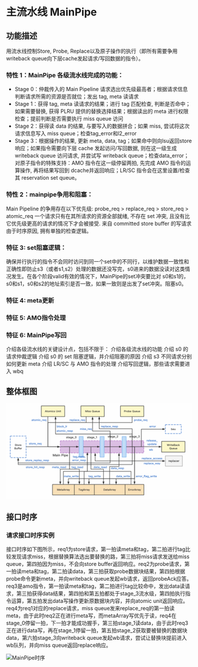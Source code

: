 # 主流水线 MainPipe

## 功能描述
用流水线控制Store, Probe, Replace以及原子操作的执行（即所有需要争用writeback queue向下层cache发起请求/写回数据的指令）。

### 特性 1：MainPipe 各级流水线完成的功能：
  * Stage 0：仲裁传入的 Main Pipeline 请求选出优先级最高者；根据请求信息判断请求所需的资源是否就位；发出 tag, meta 读请求
  * Stage 1：获得 tag, meta 读请求的结果；进行 tag 匹配检查, 判断是否命中；如果需要替换, 获得 PLRU 提供的替换选择结果；根据读出的 meta 进行权限检查；提前判断是否需要执行 miss queue 访问
  * Stage 2：获得读 data 的结果, 与要写入的数据拼合；如果 miss, 尝试将这次请求信息写入 miss queue；检查tag_error和l2_error
  * Stage 3：根据操作的结果, 更新 meta, data, tag；如果命中则向lsu返回store响应；如果指令需要向下层 cache 发起访问/写回数据, 则在这一级生成 writeback queue 访问请求, 并尝试写 writeback queue；检查data_error；对原子指令的特殊支持：AMO 指令在这一级停留两拍, 先完成 AMO 指令的运算操作, 再将结果写回到 dcache并返回响应；LR/SC 指令会在这里设置/检查其 reservation set queue。

### 特性 2：mainpipe争用和阻塞：
  Main Pipeline 的争用存在以下优先级: probe_req > replace_req > store_req > atomic_req
  一个请求只有在其所请求的资源全部就绪, 不存在 set 冲突, 且没有比它优先级更高的请求的情况下才会被接受. 来自 committed store buffer 的写请求由于时序原因, 拥有单独的检查逻辑。
### 特征 3: set阻塞逻辑：
  确保并行执行的指令不会同时访问到同一个set中的不同行，以维护数据一致性和正确性即防止s3（或者s1,s2）处理的数据还没写完，s0进来的数据没读对这类情况发生。在各个阶段valid有效的情况下，MainPipe的set冲突要比对 s0和s1的，s0和s1，s0和s2的地址索引是否一致，如果一致则是出发了set冲突。阻塞s0。

### 特征 4: meta更新

### 特征 5: AMO指令处理

### 特征 6: MainPipe写回
  介绍各级流水线的关键设计点，包括不限于：
  介绍各级流水线的功能
  介绍 s0 的请求仲裁逻辑
  介绍 s0 的 set 阻塞逻辑，并介绍阻塞的原因
  介绍 s3 不同请求分别如何更新 meta
  介绍 LR/SC 与 AMO 指令的处理
  介绍写回逻辑，那些请求需要进入 wbq

## 整体框图
![MainPipe访问DCache示意图](./figure/DCache-MainPipe.png)

## 接口时序

### 请求接口时序实例
接口时序如下图所示，req1为store请求，第一拍读meta和tag，第二拍进行tag比较发现请求miss，根据替换算法选出要替换的路，第三拍将miss请求发送给miss queue，第四拍因为miss，不会向store buffer返回响应。req2为probe请求，第一拍读meta和tag，第二拍读data，第三拍获取probe数据块结果，第四拍根据probe命令更新meta，并向writeback queue发起wb请求，返回probeAck应答。req3是amo指令，第一拍读meta和tag，第二拍进行tag比较命中，发出data读请求，第三拍获得data结果，第四拍和第五拍都处于stage_3流水级，第四拍执行指令运算，第五拍发出data写操作更新原数据块内容，并向atomic unit返回响应。req4为req1对应的replace请求，miss queue发来replace_req的第一拍读meta，由于此时req2正在进行meta写，而metaArray写优先于读，req4在stage_0停留一拍，下一拍才能成功握手，第三拍stage_1读data，由于此时req3正在进行data写，再在stage_1停留一拍，第五拍stage_2获取要被替换的数据块data，第六拍stage_3向writeback queue发起wb请求，尝试让替换块提前进入wb队列，并向miss queue返回replace响应。

![MainPipe时序](./figure/DCache-MainPipe-Timing.png)
